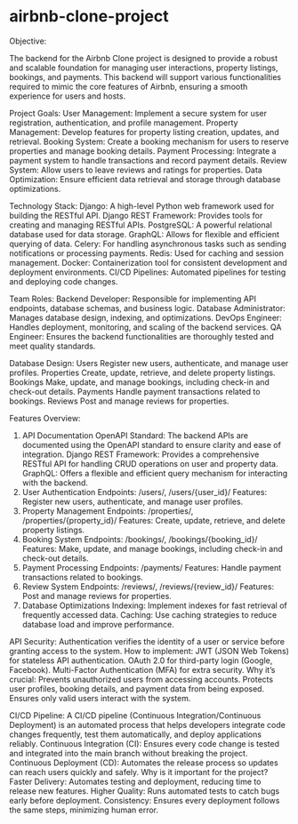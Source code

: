 # airbnb-clone-project
Objective:

The backend for the Airbnb Clone project is designed to provide a robust and scalable foundation for managing user interactions, property listings, bookings, and payments. This backend will support various functionalities required to mimic the core features of Airbnb, ensuring a smooth experience for users and hosts.

Project Goals:
User Management: Implement a secure system for user registration, authentication, and profile management.
Property Management: Develop features for property listing creation, updates, and retrieval.
Booking System: Create a booking mechanism for users to reserve properties and manage booking details.
Payment Processing: Integrate a payment system to handle transactions and record payment details.
Review System: Allow users to leave reviews and ratings for properties.
Data Optimization: Ensure efficient data retrieval and storage through database optimizations.

Technology Stack:
Django: A high-level Python web framework used for building the RESTful API.
Django REST Framework: Provides tools for creating and managing RESTful APIs.
PostgreSQL: A powerful relational database used for data storage.
GraphQL: Allows for flexible and efficient querying of data.
Celery: For handling asynchronous tasks such as sending notifications or processing payments.
Redis: Used for caching and session management.
Docker: Containerization tool for consistent development and deployment environments.
CI/CD Pipelines: Automated pipelines for testing and deploying code changes.

Team Roles:
Backend Developer: Responsible for implementing API endpoints, database schemas, and business logic.
Database Administrator: Manages database design, indexing, and optimizations.
DevOps Engineer: Handles deployment, monitoring, and scaling of the backend services.
QA Engineer: Ensures the backend functionalities are thoroughly tested and meet quality standards.

Database Design:
Users Register new users, authenticate, and manage user profiles.
Properties Create, update, retrieve, and delete property listings.
Bookings Make, update, and manage bookings, including check-in and check-out details.
Payments Handle payment transactions related to bookings.
Reviews Post and manage reviews for properties.

Features Overview:
1. API Documentation
OpenAPI Standard: The backend APIs are documented using the OpenAPI standard to ensure clarity and ease of integration.
Django REST Framework: Provides a comprehensive RESTful API for handling CRUD operations on user and property data.
GraphQL: Offers a flexible and efficient query mechanism for interacting with the backend.
2. User Authentication
Endpoints: /users/, /users/{user_id}/
Features: Register new users, authenticate, and manage user profiles.
3. Property Management
Endpoints: /properties/, /properties/{property_id}/
Features: Create, update, retrieve, and delete property listings.
4. Booking System
Endpoints: /bookings/, /bookings/{booking_id}/
Features: Make, update, and manage bookings, including check-in and check-out details.
5. Payment Processing
Endpoints: /payments/
Features: Handle payment transactions related to bookings.
6. Review System
Endpoints: /reviews/, /reviews/{review_id}/
Features: Post and manage reviews for properties.
7. Database Optimizations
Indexing: Implement indexes for fast retrieval of frequently accessed data.
Caching: Use caching strategies to reduce database load and improve performance.

API Security:
Authentication verifies the identity of a user or service before granting access to the system.
How to implement:
JWT (JSON Web Tokens) for stateless API authentication.
OAuth 2.0 for third-party login (Google, Facebook).
Multi-Factor Authentication (MFA) for extra security.
Why it’s crucial:
Prevents unauthorized users from accessing accounts.
Protects user profiles, booking details, and payment data from being exposed.
Ensures only valid users interact with the system.

CI/CD Pipeline:
A CI/CD pipeline (Continuous Integration/Continuous Deployment) is an automated process that helps developers integrate code changes frequently, test them automatically, and deploy applications reliably.
Continuous Integration (CI): Ensures every code change is tested and integrated into the main branch without breaking the project.
Continuous Deployment (CD): Automates the release process so updates can reach users quickly and safely.
Why is it important for the project?
Faster Delivery: Automates testing and deployment, reducing time to release new features.
Higher Quality: Runs automated tests to catch bugs early before deployment.
Consistency: Ensures every deployment follows the same steps, minimizing human error.
